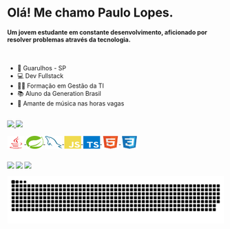 # Olá! Me chamo Paulo Lopes.

#### Um jovem estudante em constante desenvolvimento, aficionado por resolver problemas através da tecnologia.
  
 <br>
  
- 📍 Guarulhos - SP
- 💻 Dev Fullstack
- 👨‍🎓 Formação em Gestão da TI
- 📚 Aluno da Generation Brasil
- 🎸 Amante de música nas horas vagas
  
<br>
  
<div>
  <a href="https://github.com/Paulounk">
  <img height="150em" src="https://github-readme-stats.vercel.app/api?username=Paulounk&show_icons=true&theme=dark&include_all_commits=true&count_private=true"/>
  <img height="150em" src="https://github-readme-stats.vercel.app/api/top-langs/?username=Paulounk&layout=compact&langs_count=7&theme=dark"/>
</div>

<div style="display: inline_block"><br>
  <img align="center" alt="Paulo-Js" height="30" width="40" src="https://raw.githubusercontent.com/devicons/devicon/master/icons/java/java-plain.svg">
  <img align="center" alt="Paulo-Js" height="30" width="40" src="https://raw.githubusercontent.com/devicons/devicon/master/icons/spring/spring-original.svg">
    <img align="center" alt="Paulo-Js" height="30" width="40" src="https://raw.githubusercontent.com/devicons/devicon/master/icons/mysql/mysql-plain.svg">
  <img align="center" alt="Paulo-Js" height="30" width="40" src="https://raw.githubusercontent.com/devicons/devicon/master/icons/javascript/javascript-plain.svg">
  <img align="center" alt="Paulo-Ts" height="30" width="40" src="https://raw.githubusercontent.com/devicons/devicon/master/icons/typescript/typescript-plain.svg">
  <img align="center" alt="Paulo-HTML" height="30" width="40" src="https://raw.githubusercontent.com/devicons/devicon/master/icons/html5/html5-original.svg">
  <img align="center" alt="Paulo-CSS" height="30" width="40" src="https://raw.githubusercontent.com/devicons/devicon/master/icons/css3/css3-original.svg">
</div>
  
 ##
  
<div> 
  <a href="https://www.instagram.com/paulolpss/" target="_blank"><img src="https://img.shields.io/badge/-Instagram-%23E4405F?style=for-the-badge&logo=instagram&logoColor=white" target="_blank"></a>
  <a href="https://www.linkedin.com/in/paulolopessilva/" target="_blank"><img src="https://img.shields.io/badge/-LinkedIn-%230077B5?style=for-the-badge&logo=linkedin&logoColor=white" target="_blank"></a> 
   <a href="https://www.linkedin.com/in/paulolopessilva/" target="_blank"><img src="https://img.shields.io/badge/Telegram-2CA5E0?style=for-the-badge&logo=telegram&logoColor=white" target="_blank"></a>
 
  ![Snake animation](https://github.com/Paulounk/Paulounk/blob/output/github-contribution-grid-snake.svg)
 
</div>
